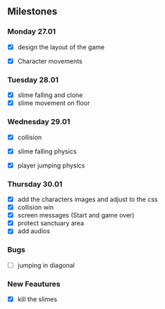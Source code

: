 ## Milestones

### Monday 27.01

- [x] design the layout of the game
- [x] Character movements


### Tuesday 28.01
- [x] slime falling and clone
- [x] slime movement on floor

### Wednesday 29.01

- [x] collision
- [x] slime falling physics
- [x] player jumping physics


### Thursday 30.01
- [x] add the characters images and adjust to the css
- [x] collision win
- [x] screen messages (Start and game over)
- [x] protect sanctuary area
- [x] add audios

### Bugs
- [ ] jumping in diagonal

### New Feautures
- [x] kill the slimes